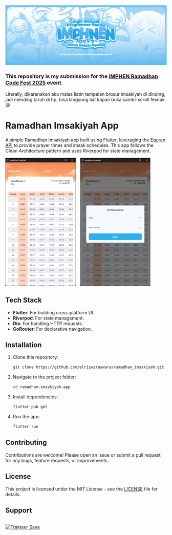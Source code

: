 <img src="https://github.com/IMPHNEN/.github/raw/main/profile/banner.png" alt="IMPHEN">

### This repository is my submission for the [IMPHEN Ramadhan Code Fest 2025](https://github.com/IMPHNEN/Ramadhan-Code-Fest-2025) event.
Literally, dikarenakan aku malas liatin tempelan brosur imsakiyah di dinding, jadi mending taruh di hp, bisa langsung liat kapan buka sambil scroll fesnuk 😅


# Ramadhan Imsakiyah App

A simple Ramadhan Imsakiyah app built using Flutter, leveraging the [Equran API](https://equran.id/apidev/v2) to provide prayer times and imsak schedules. This app follows the Clean Architecture pattern and uses Riverpod for state management.

<p align="left">
  <img src="ss_1.png" alt="Image 1" height="400" style="margin-right: 10px;">
  <img src="ss_2.png" alt="Image 2" height="400">
</p>

## Tech Stack

- **Flutter**: For building cross-platform UI.
- **Riverpod**: For state management.
- **Dio**: For handling HTTP requests.
- **GoRouter**: For declarative navigation.

## Installation

1. Clone this repository:
   ```sh
   git clone https://github.com/elrizwiraswara/ramadhan_imsakiyah.git
   ```

2. Navigate to the project folder:
   ```sh
   cd ramadhan-imsakiyah-app
   ```

3. Install dependencies:
   ```sh
   flutter pub get
   ```

4. Run the app:
   ```sh
   flutter run
   ```

## Contributing

Contributions are welcome! Please open an issue or submit a pull request for any bugs, feature requests, or improvements.

## License

This project is licensed under the MIT License - see the [LICENSE](LICENSE) file for details.

## Support

<a href="https://trakteer.id/elrizwiraswara/tip" target="_blank"><img id="wse-buttons-preview" src="https://cdn.trakteer.id/images/embed/trbtn-red-6.png?date=18-11-2023" height="40" style="border:0px;height:40px;margin-top:14px" alt="Trakteer Saya"></a>